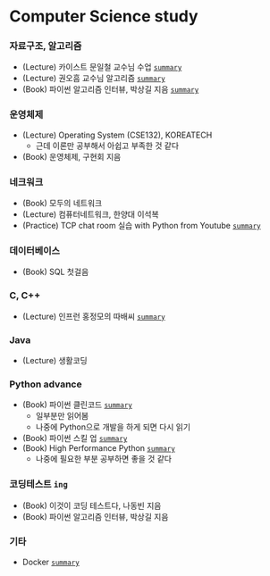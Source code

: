 # Computer Science study

### 자료구조, 알고리즘
- (Lecture) 카이스트 문일철 교수님 수업 [`summary`](./[Data%20Structure]%20KAIST%20Mooc)
- (Lecture) 권오흠 교수님 알고리즘 [`summary`](https://minsoo9506.github.io/contact/)
- (Book) 파이썬 알고리즘 인터뷰, 박상길 지음 [`summary`](https://minsoo9506.github.io/contact/)

### 운영체제
- (Lecture) Operating System (CSE132), KOREATECH
  - 근데 이론만 공부해서 아쉽고 부족한 것 같다
- (Book) 운영체제, 구현회 지음

### 네크워크 
- (Book) 모두의 네트워크
- (Lecture) 컴퓨터네트워크, 한양대 이석복
- (Practice) TCP chat room 실습 with Python from Youtube [`summary`](./[Python]%20python%20skill%20up)

### 데이터베이스
- (Book) SQL 첫걸음

### C, C++
- (Lecture) 인프런 홍정모의 따배씨 [`summary`](https://github.com/minsoo9506/c-and-cpp)

### Java
- (Lecture) 생활코딩

### Python advance
- (Book) 파이썬 클린코드 [`summary`](./[Python]%20clean%20code)
  - 일부분만 읽어봄
  - 나중에 Python으로 개발을 하게 되면 다시 읽기 
- (Book) 파이썬 스킬 업 [`summary`](./[Python]%20python%20skill%20up)
- (Book) High Performance Python [`summary`](./[Python]%20High%20Performance%20Python)
  - 나중에 필요한 부분 공부하면 좋을 것 같다

### 코딩테스트 `ing`
- (Book) 이것이 코딩 테스트다, 나동빈 지음 
- (Book) 파이썬 알고리즘 인터뷰, 박상길 지음

### 기타
- Docker [`summary`](./[Docker]%20use%20Dockerfile)